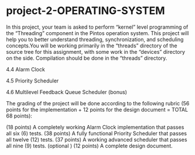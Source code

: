 # project-2-OPERATING-SYSTEM

In this project, your team is asked to perform “kernel” level programming of the “Threading” component in the Pintos operation system. This project will help you to better understand threading, synchronization, and scheduling concepts.You will be working primarily in the “threads” directory of the source tree for this assignment, with some work in the “devices” directory on the side. Compilation should be done in the “threads” directory.

4.4 Alarm Clock

4.5 Priority Scheduler

4.6 Multilevel Feedback Queue Scheduler (bonus)

The grading of the project will be done according to the following rubric (56 points for the implementation + 12 points for the design document = TOTAL 68 points):

 

(18 points) A completely working Alarm Clock implementation that passes all six (6) tests.
(38 points) A fully functional Priority Scheduler that passes all twelve (12) tests.
(37 points) A working advanced scheduler that passes all nine (9) tests. (optional )
(12 points) A complete design document.
